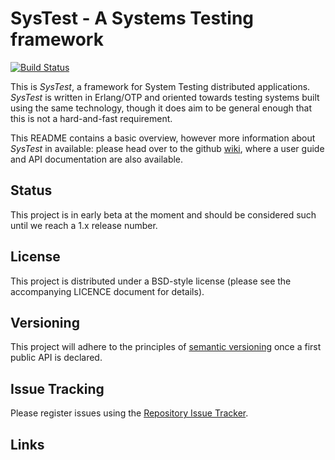 # SysTest - A Systems Testing framework

[![Build Status](https://travis-ci.org/nebularis/systest.png?branch=master,stable)](https://travis-ci.org/nebularis/systest)

This is *SysTest*, a framework for System Testing distributed applications.
*SysTest* is written in Erlang/OTP and oriented towards testing systems built 
using the same technology, though it does aim to be general enough that this is
not a hard-and-fast requirement.

This README contains a basic overview, however more information about *SysTest* 
in available: please head over to the github [wiki][wiki], where a user guide 
and API documentation are also available.

## Status

This project is in early beta at the moment and should be considered such
until we reach a 1.x release number.

## License

This project is distributed under a BSD-style license (please see the 
accompanying LICENCE document for details).

## Versioning

This project will adhere to the principles of 
[semantic versioning](http://semver.org)  once a first public API is declared.

## Issue Tracking

Please register issues using the
[Repository Issue Tracker](https://github.com/nebularis/systest/issues).

## Links

[wiki]: https://github.com/nebularis/systest/wiki
